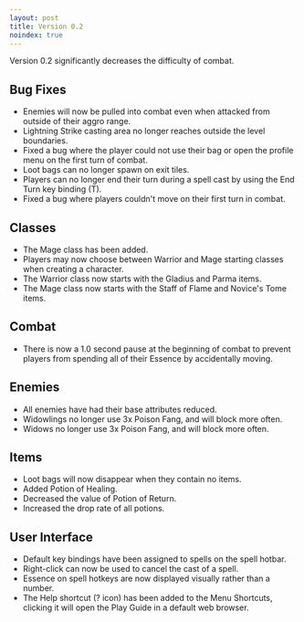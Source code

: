 ```yaml
---
layout: post
title: Version 0.2
noindex: true
---
```


Version 0.2 significantly decreases the difficulty of combat.

## Bug Fixes
- Enemies will now be pulled into combat even when attacked from outside of their aggro range.
- Lightning Strike casting area no longer reaches outside the level boundaries.
- Fixed a bug where the player could not use their bag or open the profile menu on the first turn of combat.
- Loot bags can no longer spawn on exit tiles.
- Players can no longer end their turn during a spell cast by using the End Turn key binding (T).
- Fixed a bug where players couldn't move on their first turn in combat.

## Classes
- The Mage class has been added.
- Players may now choose between Warrior and Mage starting classes when creating a character.
- The Warrior class now starts with the Gladius and Parma items.
- The Mage class now starts with the Staff of Flame and Novice's Tome items.

## Combat
- There is now a 1.0 second pause at the beginning of combat to prevent players from spending all of their Essence by accidentally moving.

## Enemies
- All enemies have had their base attributes reduced.
- Widowlings no longer use 3x Poison Fang, and will block more often.
- Widows no longer use 3x Poison Fang, and will block more often.

## Items
- Loot bags will now disappear when they contain no items.
- Added Potion of Healing.
- Decreased the value of Potion of Return.
- Increased the drop rate of all potions.

## User Interface
- Default key bindings have been assigned to spells on the spell hotbar.
- Right-click can now be used to cancel the cast of a spell.
- Essence on spell hotkeys are now displayed visually rather than a number.
- The Help shortcut (? icon) has been added to the Menu Shortcuts, clicking it will open the Play Guide in a default web browser.


